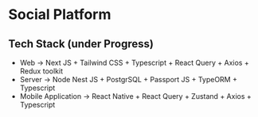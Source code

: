 # Social Platform

## Tech Stack (under Progress)
- Web -> Next JS + Tailwind CSS + Typescript + React Query + Axios + Redux toolkit
- Server -> Node Nest JS + PostgrSQL + Passport JS + TypeORM + Typescript
- Mobile Application -> React Native + React Query + Zustand +  Axios + Typescript 
